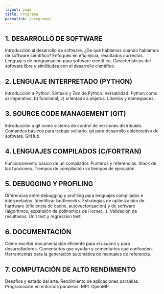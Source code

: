 ```yaml
---
layout: page
title: Programa
permalink: /programa/
---
```



## 1. DESARROLLO DE SOFTWARE
   Introducción al desarrollo de software. ¿De qué hablamos cuando hablamos de software científico? Enfoques en eficiencia, resultados correctos. Lenguajes de programación para software científico. Características del software libre y similitudes con el desarrollo científico.

## 2. LENGUAJE INTERPRETADO (PYTHON)
   Introducción a Python. Sintaxis y Zen de Python. Versatilidad: Python como a) imperativo, b) funcional, c) orientado a objetos. Liberías y namespaces.

## 3. SOURCE CODE MANAGEMENT (GIT)
   Introducción a git como sistema de control de versiones distribuido. Comandos básicos para trabajo solitario. git para desarrollo colaborativo de software. GitHub.

## 4. LENGUAJES COMPILADOS (C/FORTRAN)
   Funcionamiento básico de un compilador. Punteros y referencias. Stack de las funciones. Tiempos de compilación vs tiempos de ejecución.

## 5. DEBUGGING Y PROFILING
   Diferencias entre debugging y profiling para lenguajes compilados e interpretados. Identificar bottlenecks. Estrategias de optimización de hardware (eficiencia de cache, autovectorización) y de software (algoritmos, expansión de polinomios de Horner…). Validación de resultados. Unit test y regression test.

## 6. DOCUMENTACIÓN
   Cómo escribir documentación eficiente para el usuario y para desarrolladores. Comentarios que ayudan y comentarios que confunden. Herramientas para la generación automática de manuales de referencia.

## 7. COMPUTACIÓN DE ALTO RENDIMIENTO
   Desafíos y estado del arte. Rendimiento de aplicaciones paralelas. Programación en entornos paralelos. MPI. OpenMP.
